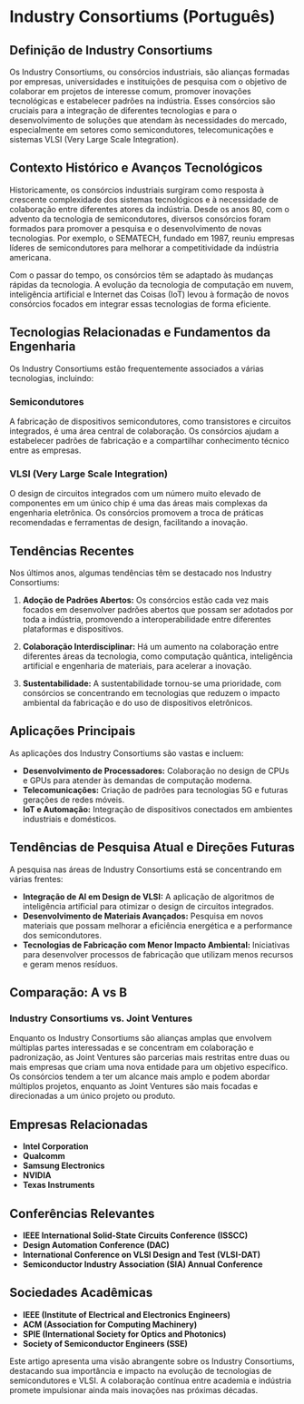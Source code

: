 # Industry Consortiums (Português)

## Definição de Industry Consortiums

Os Industry Consortiums, ou consórcios industriais, são alianças formadas por empresas, universidades e instituições de pesquisa com o objetivo de colaborar em projetos de interesse comum, promover inovações tecnológicas e estabelecer padrões na indústria. Esses consórcios são cruciais para a integração de diferentes tecnologias e para o desenvolvimento de soluções que atendam às necessidades do mercado, especialmente em setores como semicondutores, telecomunicações e sistemas VLSI (Very Large Scale Integration).

## Contexto Histórico e Avanços Tecnológicos

Historicamente, os consórcios industriais surgiram como resposta à crescente complexidade dos sistemas tecnológicos e à necessidade de colaboração entre diferentes atores da indústria. Desde os anos 80, com o advento da tecnologia de semicondutores, diversos consórcios foram formados para promover a pesquisa e o desenvolvimento de novas tecnologias. Por exemplo, o SEMATECH, fundado em 1987, reuniu empresas líderes de semicondutores para melhorar a competitividade da indústria americana.

Com o passar do tempo, os consórcios têm se adaptado às mudanças rápidas da tecnologia. A evolução da tecnologia de computação em nuvem, inteligência artificial e Internet das Coisas (IoT) levou à formação de novos consórcios focados em integrar essas tecnologias de forma eficiente.

## Tecnologias Relacionadas e Fundamentos da Engenharia

Os Industry Consortiums estão frequentemente associados a várias tecnologias, incluindo:

### Semicondutores

A fabricação de dispositivos semicondutores, como transistores e circuitos integrados, é uma área central de colaboração. Os consórcios ajudam a estabelecer padrões de fabricação e a compartilhar conhecimento técnico entre as empresas.

### VLSI (Very Large Scale Integration)

O design de circuitos integrados com um número muito elevado de componentes em um único chip é uma das áreas mais complexas da engenharia eletrônica. Os consórcios promovem a troca de práticas recomendadas e ferramentas de design, facilitando a inovação.

## Tendências Recentes

Nos últimos anos, algumas tendências têm se destacado nos Industry Consortiums:

1. **Adoção de Padrões Abertos:** Os consórcios estão cada vez mais focados em desenvolver padrões abertos que possam ser adotados por toda a indústria, promovendo a interoperabilidade entre diferentes plataformas e dispositivos.

2. **Colaboração Interdisciplinar:** Há um aumento na colaboração entre diferentes áreas da tecnologia, como computação quântica, inteligência artificial e engenharia de materiais, para acelerar a inovação.

3. **Sustentabilidade:** A sustentabilidade tornou-se uma prioridade, com consórcios se concentrando em tecnologias que reduzem o impacto ambiental da fabricação e do uso de dispositivos eletrônicos.

## Aplicações Principais

As aplicações dos Industry Consortiums são vastas e incluem:

- **Desenvolvimento de Processadores:** Colaboração no design de CPUs e GPUs para atender às demandas de computação moderna.
- **Telecomunicações:** Criação de padrões para tecnologias 5G e futuras gerações de redes móveis.
- **IoT e Automação:** Integração de dispositivos conectados em ambientes industriais e domésticos.

## Tendências de Pesquisa Atual e Direções Futuras

A pesquisa nas áreas de Industry Consortiums está se concentrando em várias frentes:

- **Integração de AI em Design de VLSI:** A aplicação de algoritmos de inteligência artificial para otimizar o design de circuitos integrados.
- **Desenvolvimento de Materiais Avançados:** Pesquisa em novos materiais que possam melhorar a eficiência energética e a performance dos semicondutores.
- **Tecnologias de Fabricação com Menor Impacto Ambiental:** Iniciativas para desenvolver processos de fabricação que utilizam menos recursos e geram menos resíduos.

## Comparação: A vs B

### Industry Consortiums vs. Joint Ventures

Enquanto os Industry Consortiums são alianças amplas que envolvem múltiplas partes interessadas e se concentram em colaboração e padronização, as Joint Ventures são parcerias mais restritas entre duas ou mais empresas que criam uma nova entidade para um objetivo específico. Os consórcios tendem a ter um alcance mais amplo e podem abordar múltiplos projetos, enquanto as Joint Ventures são mais focadas e direcionadas a um único projeto ou produto.

## Empresas Relacionadas

- **Intel Corporation**
- **Qualcomm**
- **Samsung Electronics**
- **NVIDIA**
- **Texas Instruments**

## Conferências Relevantes

- **IEEE International Solid-State Circuits Conference (ISSCC)**
- **Design Automation Conference (DAC)**
- **International Conference on VLSI Design and Test (VLSI-DAT)**
- **Semiconductor Industry Association (SIA) Annual Conference**

## Sociedades Acadêmicas

- **IEEE (Institute of Electrical and Electronics Engineers)**
- **ACM (Association for Computing Machinery)**
- **SPIE (International Society for Optics and Photonics)**
- **Society of Semiconductor Engineers (SSE)**

Este artigo apresenta uma visão abrangente sobre os Industry Consortiums, destacando sua importância e impacto na evolução de tecnologias de semicondutores e VLSI. A colaboração contínua entre academia e indústria promete impulsionar ainda mais inovações nas próximas décadas.